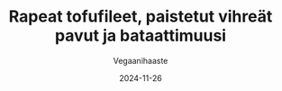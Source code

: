 ---
title: "Rapeat tofufileet, paistetut vihreät pavut ja bataattimuusi"
image: "https://vegaanibotti.lauravuo.me/2024/11/2024-11-26_small.png"
date: 2024-11-26
receipt_url: "https://vegaanihaaste.fi/rapeattofufileet-bataattimuusi"
author: "Vegaanihaaste"
---